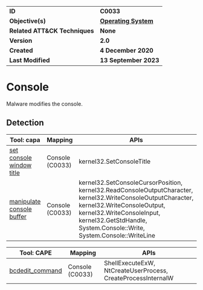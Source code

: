 <table>
<tr>
<td><b>ID</b></td>
<td><b>C0033</b></td>
</tr>
<tr>
<td><b>Objective(s)</b></td>
<td><b><a href="../operating-system">Operating System</a></b></td>
</tr>
<tr>
<td><b>Related ATT&CK Techniques</b></td>
<td><b>None</b></td>
</tr>
<tr>
<td><b>Version</b></td>
<td><b>2.0</b></td>
</tr>
<tr>
<td><b>Created</b></td>
<td><b>4 December 2020</b></td>
</tr>
<tr>
<td><b>Last Modified</b></td>
<td><b>13 September 2023</b></td>
</tr>
</table>


# Console

Malware modifies the console. 

## Detection

|Tool: capa|Mapping|APIs|
|---|---|---|
|[set console window title](https://github.com/mandiant/capa-rules/blob/master/host-interaction/gui/console/set-console-window-title.yml)|Console (C0033)|kernel32.SetConsoleTitle|
|[manipulate console buffer](https://github.com/mandiant/capa-rules/blob/master/host-interaction/console/manipulate-console-buffer.yml)|Console (C0033)|kernel32.SetConsoleCursorPosition, kernel32.ReadConsoleOutputCharacter, kernel32.WriteConsoleOutputCharacter, kernel32.WriteConsoleOutput, kernel32.WriteConsoleInput, kernel32.GetStdHandle, System.Console::Write, System.Console::WriteLine|

|Tool: CAPE|Mapping|APIs|
|---|---|---|
|[bcdedit_command](https://github.com/CAPESandbox/community/tree/master/modules/signatures/bcdedit_command.py)|Console (C0033)|ShellExecuteExW, NtCreateUserProcess, CreateProcessInternalW|
